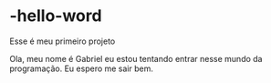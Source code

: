 # -hello-word
Esse é meu primeiro projeto

Ola, meu nome é Gabriel eu estou tentando entrar nesse mundo da programação.
Eu espero me sair bem.
